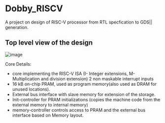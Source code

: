 # Dobby_RISCV
A project on design of RISC-V processor from RTL specfication to GDS|| generation.

## Top level view of the design
![image](https://user-images.githubusercontent.com/44490133/150550253-ed1a7a13-0fb4-4bd7-a99c-8d47656d2ecb.png)

Core Details:

- core implementing the RISC-V ISA (I- Integer extensions, M- Multiplication and division extension)  2 non maskable interrupt inputs 
- 16 kB on-chip PRAM, used as  program memory(also used as DRAM for unused locations). 
- External bus interface with slave memory for extension of the storage.  
- Init-controller for PRAM  initializations (copies the machine code from the external memory to internal memory)
- memory-controller controls access  to PRAM and the external bus interface based on Memory layout.

